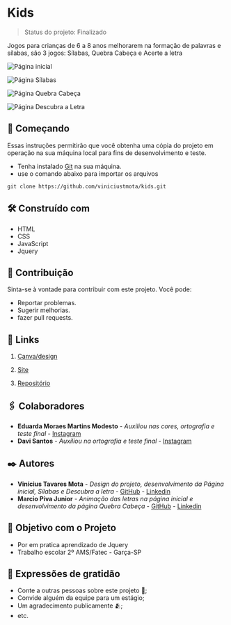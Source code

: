 # Kids

> Status do projeto: Finalizado

Jogos para crianças de 6 a 8 anos melhorarem na formação de palavras e sílabas, são 3 jogos: Sílabas, Quebra Cabeça e Acerte a letra

![Página inicial](https://github.com/viniciustmota/kids/assets/106537834/1ae1ad90-915a-40fb-bed0-e1c45947bfdb)

![Página Sílabas](https://github.com/viniciustmota/kids/assets/106537834/e3cf3c78-bc63-4812-9875-b4e085c12a90)

![Página Quebra Cabeça](https://github.com/viniciustmota/kids/assets/106537834/ead8f132-0050-4c6e-adb1-8b71fab55ab4)

![Página Descubra a Letra](https://github.com/viniciustmota/kids/assets/106537834/852cd555-785f-4185-9f83-9455779aa715)

## 🚀 Começando

Essas instruções permitirão que você obtenha uma cópia do projeto em operação na sua máquina local para fins de desenvolvimento e teste.

* Tenha instalado [Git](https://git-scm.com/) na sua máquina.
* use o comando abaixo para importar os arquivos
```
git clone https://github.com/viniciustmota/kids.git
```

## 🛠️ Construído com

* HTML
* CSS
* JavaScript
* Jquery

## 📜 Contribuição 

Sinta-se à vontade para contribuir com este projeto. Você pode:

- Reportar problemas.
- Sugerir melhorias.
- fazer pull requests.

## 📎 Links 

1. [Canva/design]() 

2. [Site](https://kids-ochre.vercel.app/)

3. [Repositório](https://github.com/viniciustmota/kids)

## 🖇️ Colaboradores
* **Eduarda Moraes Martins Modesto** - *Auxiliou nas cores, ortografia e teste final* - [Instagram](https://www.instagram.com/_dudamartins0302/)
* **Davi Santos** - *Auxiliou na ortografia e teste final* - [Instagram](https://www.instagram.com/_dudamartins0302/)

## ✒️ Autores

* **Vinícius Tavares Mota** - *Design do projeto, desenvolvimento da Página inicial, Sílabas e Descubra a letra* - [GitHub](https://github.com/viniciustmota) - [Linkedin](https://www.linkedin.com/in/viniciustmota/)
* **Marcio Piva Junior** - *Animação das letras na página inicial e desenvolvimento da página Quebra Cabeça* - [GitHub](https://github.com/marcioP457) - [Linkedin](https://www.linkedin.com/in/m%C3%A1rcio-piva-junior-32a30a262/)

## 🎯 Objetivo com o Projeto

* Por em pratica aprendizado de Jquery
* Trabalho escolar 2º AMS/Fatec - Garça-SP

## 🎁 Expressões de gratidão

* Conte a outras pessoas sobre este projeto 📢;
* Convide alguém da equipe para um estágio;
* Um agradecimento publicamente 🫂;
* etc.
